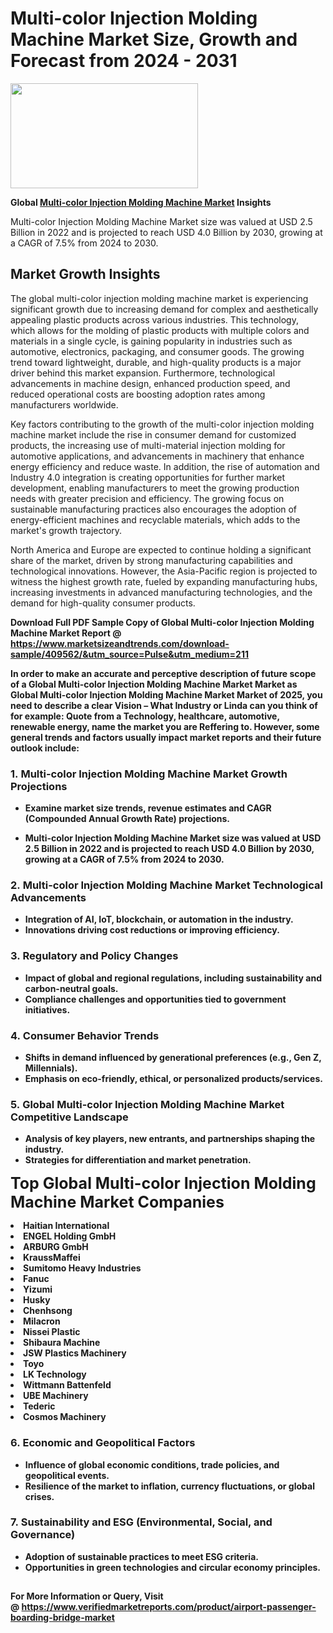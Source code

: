 <H1>Multi-color Injection Molding Machine Market Size, Growth and Forecast from 2024 - 2031</H1><img class="aligncenter size-medium wp-image-584254" src="https://thirdeyenews.in/wp-content/uploads/2024/09/Global-Market-Research-300x168.jpeg" alt="" width="300" height="168" /><p><strong>Global&nbsp;<a href="https://www.marketsizeandtrends.com/download-sample/409562/&amp;utm_source=Pulse&amp;utm_medium=211">Multi-color Injection Molding Machine Market</a> Insights</strong></p><p>Multi-color Injection Molding Machine Market size was valued at USD 2.5 Billion in 2022 and is projected to reach USD 4.0 Billion by 2030, growing at a CAGR of 7.5% from 2024 to 2030.</p><p><h2>Market Growth Insights</h2> <p>The global multi-color injection molding machine market is experiencing significant growth due to increasing demand for complex and aesthetically appealing plastic products across various industries. This technology, which allows for the molding of plastic products with multiple colors and materials in a single cycle, is gaining popularity in industries such as automotive, electronics, packaging, and consumer goods. The growing trend toward lightweight, durable, and high-quality products is a major driver behind this market expansion. Furthermore, technological advancements in machine design, enhanced production speed, and reduced operational costs are boosting adoption rates among manufacturers worldwide.</p> <p><strong></strong></p> <p>Key factors contributing to the growth of the multi-color injection molding machine market include the rise in consumer demand for customized products, the increasing use of multi-material injection molding for automotive applications, and advancements in machinery that enhance energy efficiency and reduce waste. In addition, the rise of automation and Industry 4.0 integration is creating opportunities for further market development, enabling manufacturers to meet the growing production needs with greater precision and efficiency. The growing focus on sustainable manufacturing practices also encourages the adoption of energy-efficient machines and recyclable materials, which adds to the market's growth trajectory.</p> <p>North America and Europe are expected to continue holding a significant share of the market, driven by strong manufacturing capabilities and technological innovations. However, the Asia-Pacific region is projected to witness the highest growth rate, fueled by expanding manufacturing hubs, increasing investments in advanced manufacturing technologies, and the demand for high-quality consumer products.</p> <p><strong></p><p><span class=""><strong>Download Full PDF Sample Copy of Global Multi-color Injection Molding Machine Market Report</strong> @ <a href="https://www.marketsizeandtrends.com/download-sample/409562/&amp;utm_source=Pulse&amp;utm_medium=211" target="_blank">https://www.marketsizeandtrends.com/download-sample/409562/&amp;utm_source=Pulse&amp;utm_medium=211</a></span></p><p>In order to make an accurate and perceptive description of future scope of a Global&nbsp;Multi-color Injection Molding Machine Market Market as Global&nbsp;Multi-color Injection Molding Machine Market Market of 2025, you need to describe a clear Vision &ndash; What Industry or Linda can you think of for example: Quote from a Technology, healthcare, automotive, renewable energy, name the market you are Reffering to. However, some general trends and factors usually impact market reports and their future outlook include:</p><h3>1.&nbsp;<strong>Multi-color Injection Molding Machine Market Growth Projections</strong></h3><ul><li>Examine market size trends, revenue estimates and CAGR (Compounded Annual Growth Rate) projections.</li><li><p>Multi-color Injection Molding Machine Market size was valued at USD 2.5 Billion in 2022 and is projected to reach USD 4.0 Billion by 2030, growing at a CAGR of 7.5% from 2024 to 2030.</p></li></ul><h3>2.&nbsp;<strong>Multi-color Injection Molding Machine Market Technological Advancements</strong></h3><ul><li>Integration of AI, IoT, blockchain, or automation in the industry.</li><li>Innovations driving cost reductions or improving efficiency.</li></ul><h3>3.&nbsp;<strong>Regulatory and Policy Changes</strong></h3><ul><li>Impact of global and regional regulations, including sustainability and carbon-neutral goals.</li><li>Compliance challenges and opportunities tied to government initiatives.</li></ul><h3>4.&nbsp;<strong>Consumer Behavior Trends</strong></h3><ul><li>Shifts in demand influenced by generational preferences (e.g., Gen Z, Millennials).</li><li>Emphasis on eco-friendly, ethical, or personalized products/services.</li></ul><h3>5.&nbsp;<strong>Global Multi-color Injection Molding Machine Market Competitive Landscape</strong></h3><ul><li>Analysis of key players, new entrants, and partnerships shaping the industry.</li><li>Strategies for differentiation and market penetration.</li></ul><p data-pm-slice="1 1 []"><span style="color: inherit; font-family: inherit; font-size: 25px;">Top Global Multi-color Injection Molding Machine Market Companies</span></p><div class="" data-test-id=""><p><li>Haitian International</li><li> ENGEL Holding GmbH</li><li> ARBURG GmbH</li><li> KraussMaffei</li><li> Sumitomo Heavy Industries</li><li> Fanuc</li><li> Yizumi</li><li> Husky</li><li> Chenhsong</li><li> Milacron</li><li> Nissei Plastic</li><li> Shibaura Machine</li><li> JSW Plastics Machinery</li><li> Toyo</li><li> LK Technology</li><li> Wittmann Battenfeld</li><li> UBE Machinery</li><li> Tederic</li><li> Cosmos Machinery</li></p></div><h3>6.&nbsp;<strong>Economic and Geopolitical Factors</strong></h3><ul><li>Influence of global economic conditions, trade policies, and geopolitical events.</li><li>Resilience of the market to inflation, currency fluctuations, or global crises.</li></ul><h3>7.&nbsp;<strong>Sustainability and ESG (Environmental, Social, and Governance)</strong></h3><ul><li>Adoption of sustainable practices to meet ESG criteria.</li><li>Opportunities in green technologies and circular economy principles.</li></ul><h2><strong style="font-size: 14px;">For More Information or Query, Visit @&nbsp;</strong><a style="background-color: #ffffff; font-size: 14px;" href="https://www.marketsizeandtrends.com/report/multi-color-injection-molding-machine-market/" target="_blank">https://www.verifiedmarketreports.com/product/airport-passenger-boarding-bridge-market</a></h2>
